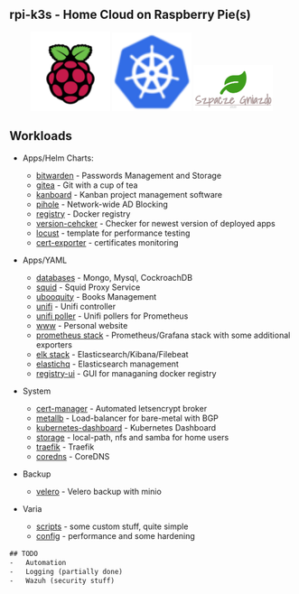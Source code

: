 ## rpi-k3s - Home Cloud on Raspberry Pie(s)

<p align="center">
  <img src="pics/rpi.png" width="140"/>
  <img src="pics/k8s.png" width="140"/>
  <img src="pics/logo.png" width="140"/>
</p>

## Workloads

-   Apps/Helm Charts:
    -   [bitwarden](https://bitwarden.com/) - Passwords Management and Storage
    -   [gitea](https://github.com/jfelten/gitea-helm-chart) - Git with a cup of tea
    -   [kanboard](https://kanboard.org/) - Kanban project management software
    -   [pihole](https://pi-hole.net/) - Network-wide AD Blocking
    -   [registry](https://hub.docker.com/_/registry/) - Docker registry
    -   [version-cehcker](charts/version-checker) - Checker for newest version of deployed apps
    -   [locust](charts/locust) - template for performance testing
    -   [cert-exporter](charts/cert-exporter) - certificates monitoring


-   Apps/YAML
    -   [databases](yaml/db) - Mongo, Mysql, CockroachDB
    -   [squid](yaml/squid) - Squid Proxy Service
    -   [ubooquity](yaml/ubooquity) - Books Management
    -   [unifi](yaml/unifi) - Unifi controller
    -   [unifi poller](yaml/unifi-poller) - Unifi pollers for Prometheus
    -   [www](yaml/www) - Personal website
    -   [prometheus stack](yaml/metrics) - Prometheus/Grafana stack with some additional exporters
    -   [elk stack](yaml/elk) - Elasticsearch/Kibana/Filebeat
    -   [elastichq](yaml/eshq) - Elasticsearch management
    -   [registry-ui](yaml/registry-ui) - GUI for managaning docker registry


-   System
    -   [cert-manager](https://github.com/jetstack/cert-manager) - Automated letsencrypt broker
    -   [metallb](yaml/metallb) - Load-balancer for bare-metal with BGP
    -   [kubernetes-dashboard](yaml/kubernetes-dashboard) - Kubernetes Dashboard
    -   [storage](yaml/storage) - local-path, nfs and samba for home users
    -   [traefik](varia/traefik.yaml) - Traefik
    -   [coredns](varia/coredns.yaml) - CoreDNS

- Backup
    -   [velero](backup/velero) - Velero backup with minio

- Varia
    - [scripts](varia/scripts) - some custom stuff, quite simple
    - [config](varia/config) - performance and some hardening 

```
## TODO
-   Automation
-   Logging (partially done)
-   Wazuh (security stuff)
```
